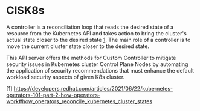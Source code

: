 # CISK8s

A controller is a reconciliation loop that reads the desired state of a resource from the Kubernetes API and takes action to bring the cluster's actual state closer to the desired state [1](https://developers.redhat.com/articles/2021/06/22/kubernetes-operators-101-part-2-how-operators-work#how_operators_reconcile_kubernetes_cluster_states). The main role of a controller is to move the current cluster state closer to the desired state. 

This API server offers the methods for Custom Controller to mitigate security issues in Kubernetes cluster Control Plane Nodes by automating the application of security recommendations that must enhance the default workload security aspects of given K8s cluster. 

[1] https://developers.redhat.com/articles/2021/06/22/kubernetes-operators-101-part-2-how-operators-work#how_operators_reconcile_kubernetes_cluster_states
